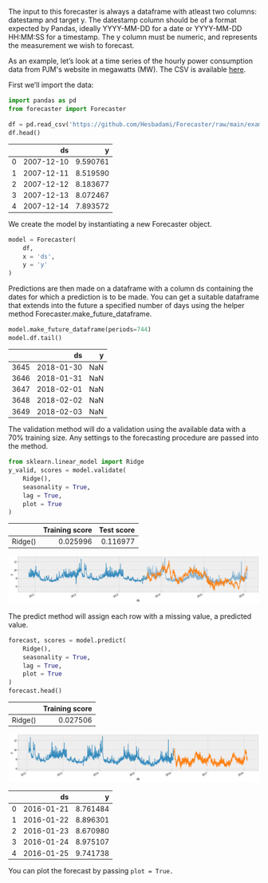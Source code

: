 The input to this forecaster is always a dataframe with atleast two columns: datestamp and target y. The datestamp column should be of a format expected by Pandas, ideally YYYY-MM-DD for a date or YYYY-MM-DD HH:MM:SS for a timestamp. The y column must be numeric, and represents the measurement we wish to forecast.

As an example, let’s look at a time series of the hourly power consumption data from PJM's website in megawatts (MW). The CSV is available [here](here).

First we’ll import the data:

```python
import pandas as pd
from forecaster import Forecaster
```
```python
df = pd.read_csv('https://github.com/Hesbadami/Forecaster/raw/main/examples/example_wp_log_peyton_manning.csv')
df.head()
```

|   |         ds |        y |
|--:|-----------:|---------:|
| 0 | 2007-12-10 | 9.590761 |
| 1 | 2007-12-11 | 8.519590 |
| 2 | 2007-12-12 | 8.183677 |
| 3 | 2007-12-13 | 8.072467 |
| 4 | 2007-12-14 | 7.893572 |

We create the model by instantiating a new Forecaster object.

```python
model = Forecaster(
    df,
    x = 'ds',
    y = 'y'
)
```

Predictions are then made on a dataframe with a column ds containing the dates for which a prediction is to be made. You can get a suitable dataframe that extends into the future a specified number of days using the helper method Forecaster.make_future_dataframe.

```python
model.make_future_dataframe(periods=744)
model.df.tail()
```

|      |         ds |   y |
|-----:|-----------:|----:|
| 3645 | 2018-01-30 | NaN |
| 3646 | 2018-01-31 | NaN |
| 3647 | 2018-02-01 | NaN |
| 3648 | 2018-02-02 | NaN |
| 3649 | 2018-02-03 | NaN |

The validation method will do a validation using the available data with a 70% training size. Any settings to the forecasting procedure are passed into the method.

```python
from sklearn.linear_model import Ridge
y_valid, scores = model.validate(
    Ridge(),
    seasonality = True,
    lag = True,
    plot = True
)
```

|         | Training score | Test score |
|--------:|---------------:|-----------:|
| Ridge() |       0.025996 |   0.116977 |

![Validate](examples/validate.png)

The predict method will assign each row with a missing value, a predicted value.

```python
forecast, scores = model.predict(
    Ridge(), 
    seasonality = True, 
    lag = True, 
    plot = True
)
forecast.head()
```

|         | Training score |
|--------:|---------------:|
| Ridge() |       0.027506 |

![Predict](examples/forecast.png)

|   |         ds |        y |
|--:|-----------:|---------:|
| 0 | 2016-01-21 | 8.761484 |
| 1 | 2016-01-22 | 8.896301 |
| 2 | 2016-01-23 | 8.670980 |
| 3 | 2016-01-24 | 8.975107 |
| 4 | 2016-01-25 | 9.741738 |


You can plot the forecast by passing `plot = True.`